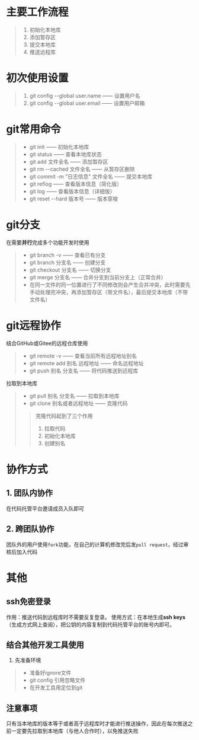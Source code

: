 ﻿# 主要工作流程

> 1. 初始化本地库
> 2. 添加暂存区
> 3. 提交本地库
> 4. 推送远程库

# 初次使用设置
> 1. git config --global user.name —— 设置用户名
> 2. git config --global user.email —— 设置用户邮箱

# git常用命令

> - git init —— 初始化本地库
> - git status —— 查看本地库状态
> - git add 文件全名 —— 添加暂存区
> - git rm --cached 文件全名 —— 从暂存区删除
> - git commit -m "日志信息" 文件全名 —— 提交本地库
> - git reflog —— 查看版本信息（简化版）
> - git log —— 查看版本信息（详细版）
> - git reset --hard 版本号 —— 版本穿梭

# git分支

在需要**并行**完成多个功能开发时使用
> - git branch -v —— 查看已有分支
> - git branch 分支名 —— 创建分支
> - git checkout 分支名 —— 切换分支
> - git merge 分支名 —— 合并分支到当前分支上（正常合并）
> - 在同一文件的同一位置进行了不同修改则会产生合并冲突，此时需要先手动处理完冲突，再添加暂存区（带文件名），最后提交本地库（不带文件名）

# git远程协作

结合GitHub或Gitee的远程仓库使用
> - git remote -v —— 查看当前所有远程地址别名
> - git remote add 别名 远程地址 —— 命名远程地址
> - git push 别名 分支名 —— 将代码推送到远程库

拉取到本地库
> - git pull 别名 分支名 —— 拉取到本地库
> - git clone 别名或者远程地址 —— 克隆代码
> > 克隆代码起到了三个作用
> > 1. 拉取代码
> > 2. 初始化本地库
> > 3. 创建别名

# 协作方式

## 1. 团队内协作

在代码托管平台邀请成员入队即可

## 2. 跨团队协作

团队外的用户使用`fork`功能，在自己的计算机修改完后发`pull request`，经过审核后加入代码

# 其他

## ssh免密登录

作用：推送代码到远程库时不需要反复登录。
使用方式：在本地生成**ssh keys**（生成方式网上查阅），把公钥的内容复制到代码托管平台的账号内即可。

## 结合其他开发工具使用

1. 先准备环境
> - 准备好ignore文件
> - git config 引用忽略文件
> - 在开发工具用定位到git

## 注意事项

只有当本地库的版本等于或者高于远程库时才能进行推送操作，因此在每次推送之前一定要先拉取到本地库（与他人合作时），以免推送失败
